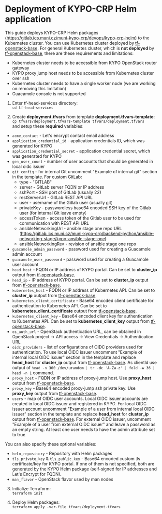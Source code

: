 # Deployment of KYPO-CRP Helm application

This guide deploys KYPO-CRP Helm packages (https://gitlab.ics.muni.cz/muni-kypo-crp/devops/kypo-crp-helm) to the Kubernetes cluster. You can use
Kubernetes cluster deployed by [tf-openstack-base](tf-openstack-base). For general
Kubernetes cluster, which is **not deployed** by [tf-openstack-base](tf-openstack-base), there are these requirements and limitations:
* Kubernetes cluster needs to be accessible from KYPO OpenStack router gateway
* KYPO proxy jump host needs to be accessible from Kubernetes cluster over ssh
* Kubernetes cluster needs to have a single worker node (we are working on removing this limitation)
* Guacamole console is not supported

1. Enter tf-head-services directory:\
`cd tf-head-services`

2. Create **deployment.tfvars** from template **deployment.tfvars-template**:\
`cp tfvars/deployment.tfvars-template tfvars/deployment.tfvars`\
 and setup these **required** variables:
 * `acme_contact` - Let's encrypt contact email address
 * `application_credential_id` - application credentials ID, which was generated for KYPO
 * `application_credential_secret` - application credential secret, which was generated for KYPO
 * `gen_user_count` - number of user accounts that should be generated in local oidc issuer
 * `git_config` - for internal Git uncomment "Example of internal git" section in the template. For custom GitLab:
     * type - "GITLAB"
     * server - GitLab server FQDN or IP address
     * sshPort - SSH port of GitLab (usually 22)
     * restServerUrl - GitLab REST API URL
     * user - username of the Gitlab user (usually git)
     * privateKey - passwordless base64 encoded SSH key of the Gitlab user (for internal Git leave empty)
     * accessToken - access token of the Gitlab user to be used for communication with REST API URL
     * ansibleNetworkingUrl - ansible stage one repo URL (https://gitlab.ics.muni.cz/muni-kypo-crp/backend-python/ansible-networking-stage/kypo-ansible-stage-one)
     * ansibleNetworkingRev - revision of ansible stage one repo
 * `guacamole_admin_password` - password used for creating a Guacamole admin account
 * `guacamole_user_password` - password used for creating a Guacamole user account
 * `head_host` - FQDN or IP address of KYPO portal. Can be set to **cluster_ip** output from [tf-openstack-base](tf-openstack-base).
 * `head_ip` - IP address of KYPO portal. Can be set to **cluster_ip** output from [tf-openstack-base](tf-openstack-base).
 * `kubernetes_host` - FQDN or IP address of Kubernetes API. Can be set to **cluster_ip** output from [tf-openstack-base](tf-openstack-base).
 * `kubernetes_client_certificate` - Base64 encoded client certificate for authentication to Kubernetes API. Can be set to **kubernetes_client_certificate** output from [tf-openstack-base](tf-openstack-base).
 * `kubernetes_client_key` - Base64 encoded client key for authentication to Kubernetes API. Can be set to **kubernetes_client_key** output from [tf-openstack-base](tf-openstack-base).
 * `os_auth_url` - OpenStack authentication URL, can be obtained in OpenStack project -> API access -> View Credentials -> Authentication URL
 * `oidc_providers` - list of configurations of OIDC providers used for authentication. To use local OIDC issuer uncomment "Example of internal local OIDC issuer" section in the template and replace **head_host** for **cluster_ip** output from [tf-openstack-base](tf-openstack-base). As clientId use output of `head -n 300 /dev/urandom | tr -dc 'A-Za-z' | fold -w 36 | head -n 1` command.
 * `proxy_host` - FQDN or IP address of proxy-jump host. Use **proxy_host** output from [tf-openstack-base](tf-openstack-base).
 * `proxy_key` - Base64 encoded proxy-jump ssh private key. Use **proxy_key** output from [tf-openstack-base](tf-openstack-base).
 * `users` - map of OIDC user accounts. Local OIDC issuer accounts are created in local OIDC issuer and registered in KYPO. For local OIDC issuer account uncomment "Example of a user from internal local OIDC issuer" section in the template and replace **head_host** for **cluster_ip** output from [tf-openstack-base](tf-openstack-base). For external OIDC issuer, uncomment "Example of a user from external OIDC issuer" and leave a password as an empty string. At least one user needs to have the admin attribute set to true.

 You can also specify these optional variables:
 * `helm_repository` - Repository with Helm packages
 * `tls_private_key` & `tls_public_key` - Base64 encoded custom tls certificate/key for KYPO portal. If one of them is not specified, both are generated by the KYPO Helm package (self-signed for IP  addresses and Let's Encrypt for FQDN).
 * `man_flavor` - OpenStack flavor used by man nodes

3. Initialize Terraform:\
`terraform init`

4. Deploy Helm packages:\
`terraform apply -var-file tfvars/deployment.tfvars`

